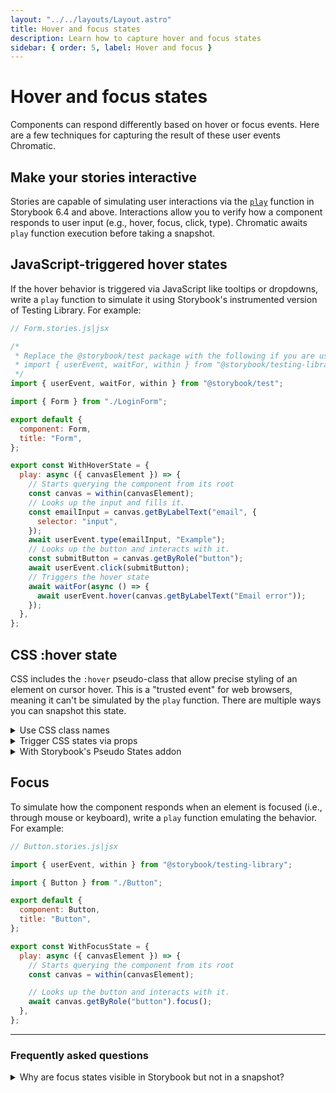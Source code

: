 ```yaml
---
layout: "../../layouts/Layout.astro"
title: Hover and focus states
description: Learn how to capture hover and focus states
sidebar: { order: 5, label: Hover and focus }
---
```


# Hover and focus states

Components can respond differently based on hover or focus events. Here are a few techniques for capturing the result of these user events Chromatic.

## Make your stories interactive

Stories are capable of simulating user interactions via the [`play`](https://storybook.js.org/docs/writing-stories/play-function) function in Storybook 6.4 and above. Interactions allow you to verify how a component responds to user input (e.g., hover, focus, click, type). Chromatic awaits `play` function execution before taking a snapshot.

## JavaScript-triggered hover states

If the hover behavior is triggered via JavaScript like tooltips or dropdowns, write a `play` function to simulate it using Storybook's instrumented version of Testing Library. For example:

```js
// Form.stories.js|jsx

/*
 * Replace the @storybook/test package with the following if you are using a version of Storybook earlier than 8.0:
 * import { userEvent, waitFor, within } from "@storybook/testing-library";
 */
import { userEvent, waitFor, within } from "@storybook/test";

import { Form } from "./LoginForm";

export default {
  component: Form,
  title: "Form",
};

export const WithHoverState = {
  play: async ({ canvasElement }) => {
    // Starts querying the component from its root
    const canvas = within(canvasElement);
    // Looks up the input and fills it.
    const emailInput = canvas.getByLabelText("email", {
      selector: "input",
    });
    await userEvent.type(emailInput, "Example");
    // Looks up the button and interacts with it.
    const submitButton = canvas.getByRole("button");
    await userEvent.click(submitButton);
    // Triggers the hover state
    await waitFor(async () => {
      await userEvent.hover(canvas.getByLabelText("Email error"));
    });
  },
};
```

## CSS :hover state

CSS includes the `:hover` pseudo-class that allow precise styling of an element on cursor hover. This is a "trusted event" for web browsers, meaning it can't be simulated by the `play` function. There are multiple ways you can snapshot this state.

<details>

  <summary>Use CSS class names</summary>

Add a CSS class name that mirrors the states you're trying to test (e.g., `hover`, `active`):

```css
/* Component styles */
MyComponent:hover,
MyComponent.hover {
  background: purple;
}

MyComponent:active,
MyComponent.active {
  background: green;
}
```

Then write a story that utilizes the class name:

```js
// MyComponent.stories.js|jsx

import { MyComponent } from "./MyComponent";

export default {
  component: MyComponent,
  title: "MyComponent",
};

export const HoverStatewithClass = {
  args: {
    ...HoverState.args,
    className: "hover",
  },
};

export const ActiveStatewithClass = {
  args: {
    ...ActiveState.args,
    className: "active",
  },
};
```

You can also extend this technique using a JS wrapper that [automates adding a class](https://github.com/Workday/canvas-kit/pull/377/files).

</details>

<details>

  <summary>Trigger CSS states via props</summary>

Although not recommended, you can test an element's states by creating a separate "pure" stateless component. Then use it to test the exact configurations you are after via props. For example:

```js
// MyComponent.js|jsx

export function MyComponent({ isHovered, isActive, label }) {
  return (
    <Button isHovered={isHovered} isActive={isActive}>
      {label}
    </Button>
  );
}

MyComponent.defaultProps = {
  isHovered: false,
  isActive: false,
  label: "Submit",
};
```

You can write the following story to trigger the props:

```js
// MyComponent.stories.js|jsx

import { MyComponent } from "./MyComponent";

export default {
  component: MyComponent,
  title: "MyComponent",
};

export const HoverState = {
  args: {
    isHovered: true,
    label: `I'm :hover`,
  },
};

export const ActiveState = {
  args: {
    isActive: true,
    label: `I'm :active`,
  },
};
```

</details>

<details>
<summary>With Storybook's Pseudo States addon</summary>

For atomic, functional components with CSS pseudo-classes (e.g., `hover`, `active`), try the [Storybook's Pseudo States addon](https://storybook.js.org/addons/storybook-addon-pseudo-states) to test pseudo states. For example:

```js
// Button.stories.js|jsx

import { Button } from "./Button";

export default {
  component: Button,
  title: "Button",
};

export const WithHoverState = {
  args: {
    size: "small",
    label: "Button",
  },
  parameters: {
    // Toggles the component hover state via parameter.
    pseudo: { hover: true },
  },
};
```

</details>

## Focus

To simulate how the component responds when an element is focused (i.e., through mouse or keyboard), write a `play` function emulating the behavior. For example:

```js
// Button.stories.js|jsx

import { userEvent, within } from "@storybook/testing-library";

import { Button } from "./Button";

export default {
  component: Button,
  title: "Button",
};

export const WithFocusState = {
  play: async ({ canvasElement }) => {
    // Starts querying the component from its root
    const canvas = within(canvasElement);

    // Looks up the button and interacts with it.
    await canvas.getByRole("button").focus();
  },
};
```

---

### Frequently asked questions

<details>

  <summary>Why are focus states visible in Storybook but not in a snapshot?</summary>

Snapshots can sometimes exclude outline and other focus styles because Chromatic trims each snapshot to the dimensions of the root node of the story.

To capture those styles, wrap the story in a [decorator](https://storybook.js.org/docs/writing-stories/decorators#component-decorators) that adds slight padding.

```js
// MyComponent.stories.js|jsx

import { MyComponent } from "./MyComponent";

export default {
  component: MyComponent,
  title: "Example Story",
  decorators: [
    (Story) => (
      <div style={{ padding: "1em" }}>
        <Story />
      </div>
    ),
  ],
};
```

</details>
